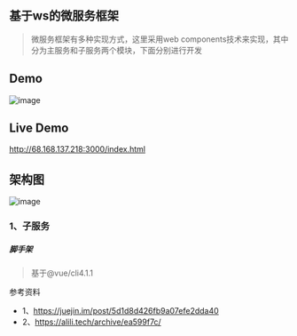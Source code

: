 ## 基于ws的微服务框架
> 微服务框架有多种实现方式，这里采用web components技术来实现，其中分为主服务和子服务两个模块，下面分别进行开发
## Demo




![image](http://68.168.137.218:3000/demo/demo.gif)
## Live Demo
http://68.168.137.218:3000/index.html

## 架构图
![image](http://68.168.137.218:3000/demo/arch.png)


### 1、子服务
##### 脚手架
> 基于@vue/cli4.1.1


参考资料
+ 1、https://juejin.im/post/5d1d8d426fb9a07efe2dda40
+ 2、https://alili.tech/archive/ea599f7c/